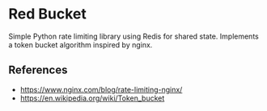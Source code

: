 # Red Bucket

Simple Python rate limiting library using Redis for shared state. Implements a
token bucket algorithm inspired by nginx.

## References

* https://www.nginx.com/blog/rate-limiting-nginx/
* https://en.wikipedia.org/wiki/Token_bucket
